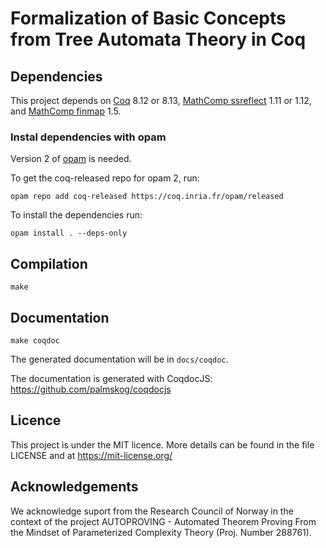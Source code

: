 # Formalization of Basic Concepts from Tree Automata Theory in Coq

## Dependencies

This project depends on [Coq](https://coq.inria.fr/) 8.12 or 8.13, [MathComp ssreflect](https://math-comp.github.io/) 1.11 or 1.12, and [MathComp finmap](https://github.com/math-comp/finmap) 1.5.

### Instal dependencies with opam

Version 2 of [opam](https://opam.ocaml.org/doc/Install.html) is needed.

To get the coq-released repo for opam 2, run: 
```
opam repo add coq-released https://coq.inria.fr/opam/released
```

To install the dependencies run:
```
opam install . --deps-only
```
 
## Compilation

```
make
```

## Documentation

```
make coqdoc
```

The generated documentation will be in `docs/coqdoc`.

The documentation is generated with CoqdocJS: https://github.com/palmskog/coqdocjs

## Licence

This project is under the MIT licence. More details can be found in the file LICENSE and at https://mit-license.org/

## Acknowledgements

We acknowledge suport from the Research Council of Norway in the context of the project 
AUTOPROVING - Automated Theorem Proving From the Mindset of Parameterized Complexity Theory (Proj. Number 288761). 
